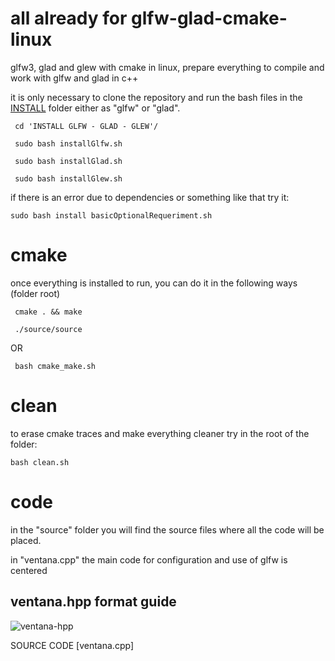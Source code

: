 # all already for glfw-glad-cmake-linux

glfw3, glad and glew with cmake in linux,
prepare everything to compile and work with glfw and glad in c++ 

it is only necessary to clone the repository and run the bash files in the [INSTALL](./INSTALL%20GLFW%20-%20GLAD%20-%20GLEW) folder either as "glfw" or "glad".
```
 cd 'INSTALL GLFW - GLAD - GLEW'/ 
 
 sudo bash installGlfw.sh
 
 sudo bash installGlad.sh
 
 sudo bash installGlew.sh
```
if there is an error due to dependencies or something like that try it:
```
sudo bash install basicOptionalRequeriment.sh
```


# cmake

once everything is installed to run, you can do it in the following ways
(folder root)

``` 
 cmake . && make
 
 ./source/source
```
OR
```
 bash cmake_make.sh

```

# clean

 to erase cmake traces and make everything cleaner try in the root of the folder:

```
bash clean.sh

```

# code
  
  in the "source" folder you will find the source files where all the code will be placed. 
  
  in "ventana.cpp" the main code for configuration and use of glfw is centered
  
## ventana.hpp format guide
 ![ventana-hpp](https://user-images.githubusercontent.com/52190352/135206285-5e408024-1a03-47bc-b64c-23908f35ee12.png)
 
 
  SOURCE CODE [ventana.cpp]




